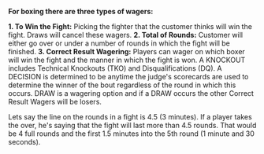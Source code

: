 **For boxing there are three types of wagers:**

**1. To Win the Fight:** Picking the fighter that the customer thinks will win the fight. Draws will cancel these wagers.
**2. Total of Rounds:** Customer will either go over or under a number of rounds in which the fight will be finished.
**3. Correct Result Wagering:** Players can wager on which boxer will win the fight and the manner in which the fight is won. A KNOCKOUT includes Technical Knockouts (TKO) and Disqualifications (DQ). A DECISION is determined to be anytime the judge's scorecards are used to determine the winner of the bout regardless of the round in which this occurs. DRAW is a wagering option and if a DRAW occurs the other Correct Result Wagers will be losers.

Lets say the line on the rounds in a fight is 4.5 (3 minutes). If a player takes the over, he's saying that the fight will last more than 4.5 rounds. That would be 4 full rounds and the first 1.5 minutes into the 5th round (1 minute and 30 seconds).

